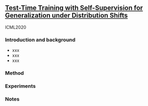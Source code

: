 ## [Test-Time Training with Self-Supervision for Generalization under Distribution Shifts](https://arxiv.org/abs/1909.13231)

ICML2020

### Introduction and background
- xxx
- xxx
- xxx

### Method

### Experiments

### Notes
